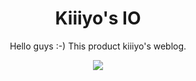 <h1 align="center">Kiiiyo's IO</h1>

<div align="center">

Hello guys :-) This product kiiiyo's weblog.

![](https://img.shields.io/badge/node-v12.12.0-green)

</div>
